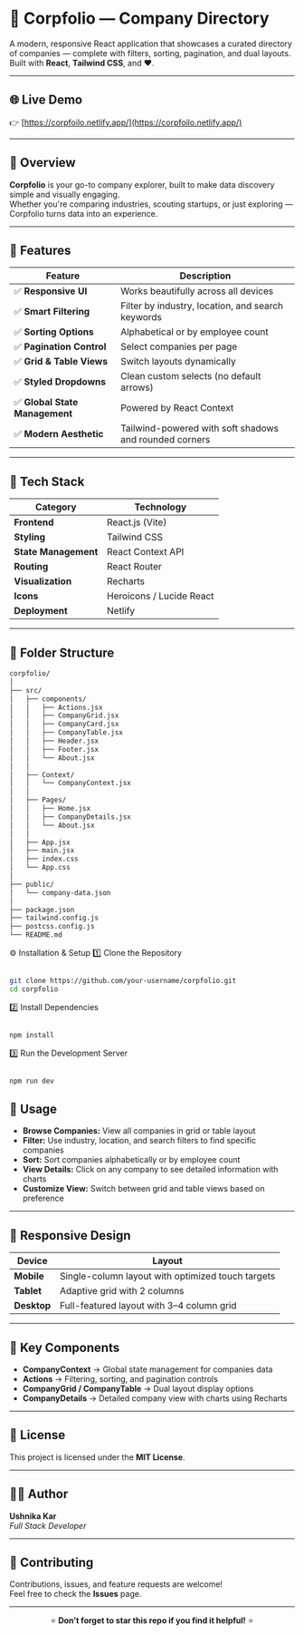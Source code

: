 # 🏢 Corpfolio — Company Directory

A modern, responsive React application that showcases a curated directory of companies — complete with filters, sorting, pagination, and dual layouts.  
Built with **React**, **Tailwind CSS**, and ❤️.

---

## 🌐 Live Demo
👉 [https://corpfoilo.netlify.app/](https://corpfoilo.netlify.app/)

---

## 🧠 Overview
**Corpfolio** is your go-to company explorer, built to make data discovery simple and visually engaging.  
Whether you're comparing industries, scouting startups, or just exploring — Corpfolio turns data into an experience.

---

## 🎨 Features

| Feature | Description |
|----------|-------------|
| ✅ **Responsive UI** | Works beautifully across all devices |
| ✅ **Smart Filtering** | Filter by industry, location, and search keywords |
| ✅ **Sorting Options** | Alphabetical or by employee count |
| ✅ **Pagination Control** | Select companies per page |
| ✅ **Grid & Table Views** | Switch layouts dynamically |
| ✅ **Styled Dropdowns** | Clean custom selects (no default arrows) |
| ✅ **Global State Management** | Powered by React Context |
| ✅ **Modern Aesthetic** | Tailwind-powered with soft shadows and rounded corners |

---

## 🧩 Tech Stack

| Category | Technology |
|-----------|-------------|
| **Frontend** | React.js (Vite) |
| **Styling** | Tailwind CSS |
| **State Management** | React Context API |
| **Routing** | React Router |
| **Visualization** | Recharts |
| **Icons** | Heroicons / Lucide React |
| **Deployment** | Netlify |

---

## 📂 Folder Structure

```bash
corpfolio/
│
├── src/
│   ├── components/
│   │   ├── Actions.jsx
│   │   ├── CompanyGrid.jsx
│   │   ├── CompanyCard.jsx
│   │   ├── CompanyTable.jsx
│   │   ├── Header.jsx
│   │   ├── Footer.jsx
│   │   └── About.jsx
│   │
│   ├── Context/
│   │   └── CompanyContext.jsx
│   │
│   ├── Pages/
│   │   ├── Home.jsx
│   │   ├── CompanyDetails.jsx
│   │   └── About.jsx
│   │
│   ├── App.jsx
│   ├── main.jsx
│   ├── index.css
│   └── App.css
│
├── public/
│   └── company-data.json
│
├── package.json
├── tailwind.config.js
├── postcss.config.js
└── README.md
```
⚙️ Installation & Setup
1️⃣ Clone the Repository
```bash

git clone https://github.com/your-username/corpfolio.git
cd corpfolio
```
2️⃣ Install Dependencies
```bash

npm install
```
3️⃣ Run the Development Server
```bash

npm run dev
```
## 🚀 Usage

- **Browse Companies:** View all companies in grid or table layout  
- **Filter:** Use industry, location, and search filters to find specific companies  
- **Sort:** Sort companies alphabetically or by employee count  
- **View Details:** Click on any company to see detailed information with charts  
- **Customize View:** Switch between grid and table views based on preference  

---

## 📱 Responsive Design

| Device | Layout |
|---------|---------|
| **Mobile** | Single-column layout with optimized touch targets |
| **Tablet** | Adaptive grid with 2 columns |
| **Desktop** | Full-featured layout with 3–4 column grid |

---

## 🎯 Key Components

- **CompanyContext** → Global state management for companies data  
- **Actions** → Filtering, sorting, and pagination controls  
- **CompanyGrid / CompanyTable** → Dual layout display options  
- **CompanyDetails** → Detailed company view with charts using Recharts  

---

## 📄 License

This project is licensed under the **MIT License**.

---

## 👩‍💻 Author

**Ushnika Kar**  
*Full Stack Developer*

---

## 🤝 Contributing

Contributions, issues, and feature requests are welcome!  
Feel free to check the **Issues** page.

---

<div align="center">

⭐ **Don’t forget to star this repo if you find it helpful!** ⭐

</div>
